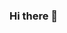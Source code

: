 ### Hi there 👋

<!--
**Frogger** is a ✨ Mod developer ✨.

Here are some ideas to get you started:

- 🔭 I’m currently working on DungeonClases 
- 🌱 I’m currently learning programming
- 💬 Ask me about anything 
- 📫 How to reach me: my Discord ```Just a Frogger#9392```
- ⚡ Fun fact: Hi I'm saul goodman did you know that you have rights? Constitution says you do and so do I. I believe that until proven guilty every man woman and child in this country is innocent and thats why I fight for you! Better call Saul.
-->
